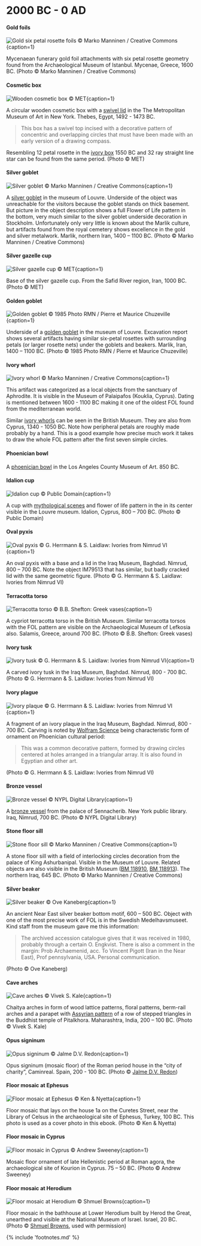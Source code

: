 # 2000 BC - 0 AD

<!-- nopb -->

#### Gold foils

![Gold six petal rosette foils © Marko Manninen / Creative Commons](./media/gold-foils.jpg){caption=1}

Mycenaean funerary gold foil attachments with six petal rosette geometry found from the Archaeological Museum of Istanbul. Mycenae, Greece, 1600 BC. (Photo © Marko Manninen / Creative Commons)

<!-- endnopb -->
<!-- nopb -->

#### Cosmetic box

![Wooden cosmetic box © MET](./media/cosmetic-box.jpg){caption=1}

A circular wooden cosmetic box with a [swivel lid](http://www.metmuseum.org/collection/the-collection-online/search/548960?rpp=30&pg=1&ft=lid&when=2000-1000+B.C.&pos=6) in the The Metropolitan Museum of Art in New York. Thebes, Egypt, 1492 - 1473 BC. 

> This box has a swivel top incised with a decorative pattern of concentric and overlapping circles that must have been made with an early version of a drawing compass.

Resembling 12 petal rosette in the [ivory box](http://www.metmuseum.org/collection/the-collection-online/search/547031?rpp=20&pg=1&ft=boxes&pos=14) 1550 BC and 32 ray straight line star can be found from the same period. (Photo © MET)

<!-- endnopb -->
<!-- nopb -->

#### Silver goblet

![Silver goblet © Marko Manninen / Creative Commons](./media/silver-goblet.png){caption=1}

A [silver goblet](http://cartelen.louvre.fr/cartelen/visite?srv=car_not_frame&idNotice=22115&langue=fr) in the museum of Louvre. Underside of the object was unreachable for the visitors because the goblet stands on thick basement. But picture in the object description shows a full Flower of Life pattern in the bottom, very much similar to the silver goblet underside decoration in Stockholm. Unfortunately only very little is known about the Marlik culture, but artifacts found from the royal cemetery shows excellence in the gold and silver metalwork. Marlik, northern Iran, 1400 – 1100 BC. (Photo © Marko Manninen / Creative Commons)

<!-- endnopb -->
<!-- nopb -->

#### Silver gazelle cup

![Silver gazelle cup © MET](./media/gazelle-cup.jpg){caption=1}

Base of the silver gazelle cup. From the Safid River region, Iran, 1000 BC. (Photo © MET)

<!-- endnopb -->
<!-- nopb -->

#### Golden goblet

![Golden goblet © 1985 Photo RMN / Pierre et Maurice Chuzeville](./media/golden-goblet.jpg){caption=1}

Underside of a [golden goblet](http://www.louvre.fr/en/oeuvre-notices/goblet-decorated-winged-two-headed-monsters-grasping-gazelles) in the museum of Louvre. Excavation report shows several artifacts having similar six-petal rosettes with surrounding petals (or larger rosette nets) under the goblets and beakers. Marlik, Iran, 1400 – 1100 BC. (Photo © 1985 Photo RMN / Pierre et Maurice Chuzeville)

<!-- endnopb -->
<!-- nopb -->

#### Ivory whorl

![Ivory whorl © Marko Manninen / Creative Commons](./media/cyprus-whorl.jpg){caption=1}

This artifact was categorized as a local objects from the sanctuary of Aphrodite. It is visible in the Museum of Palaipafos (Kouklia, Cyprus). Dating is mentioned between 1600 - 1100 BC making it one of the oldest FOL found from the mediterranean world.

Similar [ivory whorls](http://www.britishmuseum.org/research/collection_online/collection_object_details/collection_image_gallery.aspx?assetId=94799&objectId=452251&partId=1) can be seen in the British Museum. They are also from Cyprus, 1340 - 1050 BC. Note how peripheral petals are roughly made probably by a hand. This is a good example how precise much work it takes to draw the whole FOL pattern after the first seven simple circles.

<!-- endnopb -->
<!-- nopb -->

#### Phoenician bowl

A [phoenician bowl](http://collections.lacma.org/node/226166) in the Los Angeles County Museum of Art. 850 BC.

<!-- endnopb -->
<!-- nopb -->

#### Idalion cup

![Idalion cup © Public Domain](./media/idalion-cup.png){caption=1}

A cup with [mythological scenes](https://commons.wikimedia.org/wiki/File:Cup_Idalion_Louvre_N3454.jpg) and flower of life pattern in the in its center visible in the Louvre museum. Idalion, Cyprus, 800 – 700 BC. (Photo © Public Domain)

<!-- endnopb -->
<!-- nopb -->

#### Oval pyxis

![Oval pyxis © G. Herrmann & S. Laidlaw: Ivories from Nimrud VI](./media/oval-pyxis.png){caption=1}

An oval pyxis with a base and a lid in the Iraq Museum, Baghdad. Nimrud, 800 – 700 BC. Note the object IM79513 that has similar, but badly cracked lid with the same geometric figure. (Photo © G. Herrmann & S. Laidlaw: Ivories from Nimrud VI)

<!-- endnopb -->
<!-- nopb -->

#### Terracotta torso

![Terracotta torso © B.B. Shefton: Greek vases](./media/terracotta-torso.png){caption=1}

A cypriot terracotta torso in the British Museum. Similar terracotta torsos with the FOL pattern are visible on the Archaeological Museum of Lefkosia also. Salamis, Greece, around 700 BC. (Photo © B.B. Shefton: Greek vases)

<!-- endnopb -->
<!-- nopb -->

#### Ivory tusk

![Ivory tusk © G. Herrmann & S. Laidlaw: Ivories from Nimrud VI](./media/ivory-tusk.png){caption=1}

A carved ivory tusk in the Iraq Museum, Baghdad. Nimrud, 800 - 700 BC. (Photo © G. Herrmann & S. Laidlaw: Ivories from Nimrud VI)

<!-- endnopb -->
<!-- nopb -->

#### Ivory plague

![Ivory plaque © G. Herrmann & S. Laidlaw: Ivories from Nimrud VI](./media/ivory-plaque.png){caption=1}

A fragment of an ivory plaque in the Iraq Museum, Baghdad. Nimrud, 800 - 700 BC. Carving is noted by [Wolfram Science](http://www.wolframscience.com/nksonline/page-0872d-text) being characteristic form of ornament on Phoenician cultural period:

> This was a common decorative pattern, formed by drawing circles centered at holes arranged in a triangular array. It is also found in Egyptian and other art.

(Photo © G. Herrmann & S. Laidlaw: Ivories from Nimrud VI)

<!-- endnopb -->
<!-- nopb -->

#### Bronze vessel

![Bronze vessel © NYPL Digital Library](./media/bronze-vessel.jpg){caption=1}

A [bronze vessel](http://digitalcollections.nypl.org/items/510d47dc-475f-a3d9-e040-e00a18064a99) from the palace of Sennacherib. New York public library. Iraq, Nimrud, 700 BC. (Photo © NYPL Digital Library)

<!-- endnopb -->
<!-- nopb -->

#### Stone floor sill

![Stone floor sill © Marko Manninen / Creative Commons](./media/door-sill.jpg){caption=1}

A stone floor sill with a field of interlocking circles decoration from the palace of King Ashurbanipal. Visible in the Museum of Louvre. Related objects are also visible in the British Museum ([BM 118910](http://www.britishmuseum.org/research/collection_online/collection_object_details.aspx?objectId=366983&partId=1&searchText=118910&page=1), [BM 118913](http://www.britishmuseum.org/research/collection_online/collection_object_details.aspx?objectId=369032&partId=1&searchText=118913&page=1)). The northern Iraq, 645 BC. (Photo © Marko Manninen / Creative Commons)

<!-- endnopb -->
<!-- nopb -->

#### Silver beaker

![Silver beaker © Ove Kaneberg](./media/silver-beaker.jpg){caption=1}

An ancient Near East silver beaker bottom motif, 600 – 500 BC. Object with one of the most precise work of FOL is in the Swedish Medelhavsmuseet. Kind staff from the museum gave me this information:

> The archived accession catalogue gives that it was received in 1980, probably through a certain O. Engkvist. There is also a comment in the margin: Prob Archaemenid, acc. To Vincent Pigott (Iran in the Near East), Prof pennsylvania, USA. Personal communication.

(Photo © Ove Kaneberg)

<!-- endnopb -->
<!-- nopb -->

#### Cave arches

![Cave arches © Vivek S. Kale](./media/cave-arches.jpg){caption=1}

Chaitya arches in form of wood lattice patterns, floral patterns, berm-rail arches and a parapet with [Assyrian pattern](http://123telugulovers.blogspot.fi/2013/07/buddhist-temple-of-pitalkhora.html) of a row of stepped triangles in the Buddhist temple of Pitalkhora. Maharashtra, India, 200 – 100 BC. (Photo © Vivek S. Kale)

<!-- endnopb -->
<!-- nopb -->

#### Opus signinum

![Opus signinum © Jalme D.V. Redon](./media/opus-signinum.png){caption=1}

Opus signinum (mosaic floor) of the Roman period house in the “city of charity”, Caminreal. Spain, 200 - 100 BC. (Photo © [Jalme D.V. Redon](http://www.xiloca.com/data/Bases%20datos/Xiloca/245.pdf))

<!-- endnopb -->
<!-- nopb -->

#### Floor mosaic at Ephesus

![Floor mosaic at Ephesus © Ken & Nyetta](./media/mosaic-ephesus.jpg){caption=1}

Floor mosaic that lays on the house 1a on the Curetes Street, near the Library of Celsus in the archaeological site of Ephesus, Turkey, 100 BC. This photo is used as a cover photo in this ebook. (Photo © Ken & Nyetta)

<!-- endnopb -->
<!-- nopb -->

#### Floor mosaic in Cyprus

![Floor mosaic in Cyprus © Andrew Sweeney](./media/mosaic-cyprus.png){caption=1}

Mosaic floor ornament of late Hellenistic period at Roman agora, the archaeological site of Kourion in Cyprus. 75 – 50 BC. (Photo © Andrew Sweeney)

<!-- endnopb -->
<!-- nopb -->

#### Floor mosaic at Herodium

![Floor mosaic at Herodium © Shmuel Browns](./media/mosaic-herodium.jpg){caption=1}

Floor mosaic in the bathhouse at Lower Herodium built by Herod the Great, unearthed and visible at the National Museum of Israel. Israel, 20 BC. (Photo © [Shmuel Browns](http://israel-tourguide.info/2010/07/25/roman-bath-house-herodium/), used with permission)

<!-- endnopb -->

{% include 'footnotes.md' %}
